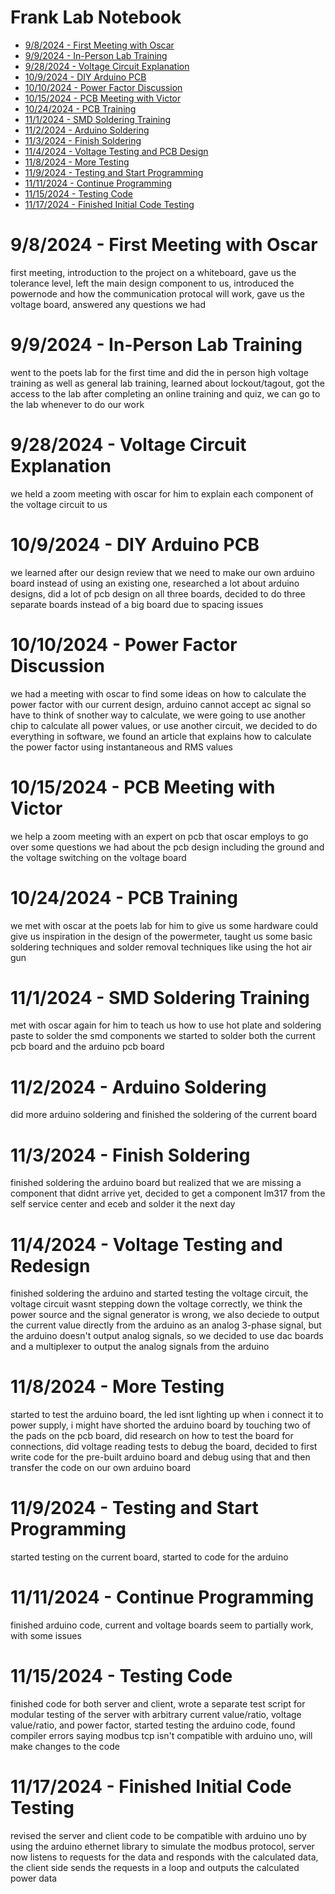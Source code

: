 # Frank Lab Notebook

* [9/8/2024 - First Meeting with Oscar](https://github.com/FrankLuuuu/ECE-445-FA24/blob/main/README.md#982024---first-meeting-with-oscar)
* [9/9/2024 - In-Person Lab Training](https://github.com/FrankLuuuu/ECE-445-FA24/tree/main?tab=readme-ov-file#992024---in-person-lab-training)
* [9/28/2024 - Voltage Circuit Explanation](https://github.com/FrankLuuuu/ECE-445-FA24/tree/main?tab=readme-ov-file#9282024---voltage-circuit-explanation)
* [10/9/2024 - DIY Arduino PCB](https://github.com/FrankLuuuu/ECE-445-FA24/tree/main?tab=readme-ov-file#1092024---diy-arduino-pcb)
* [10/10/2024 - Power Factor Discussion](https://github.com/FrankLuuuu/ECE-445-FA24/tree/main?tab=readme-ov-file#10102024---power-factor-discussion)
* [10/15/2024 - PCB Meeting with Victor](https://github.com/FrankLuuuu/ECE-445-FA24/tree/main?tab=readme-ov-file#10152024---pcb-meeting-with-victor)
* [10/24/2024 - PCB Training](https://github.com/FrankLuuuu/ECE-445-FA24/tree/main?tab=readme-ov-file#10242024---pcb-training)
* [11/1/2024 - SMD Soldering Training](https://github.com/FrankLuuuu/ECE-445-FA24/tree/main?tab=readme-ov-file#1112024---smd-soldering-training)
* [11/2/2024 - Arduino Soldering](https://github.com/FrankLuuuu/ECE-445-FA24/tree/main?tab=readme-ov-file#1122024---arduino-soldering)
* [11/3/2024 - Finish Soldering](https://github.com/FrankLuuuu/ECE-445-FA24/tree/main?tab=readme-ov-file#1132024---finish-soldering)
* [11/4/2024 - Voltage Testing and PCB Design](https://github.com/FrankLuuuu/ECE-445-FA24/tree/main?tab=readme-ov-file#1142024---voltage-testing-and-redesign)
* [11/8/2024 - More Testing](https://github.com/FrankLuuuu/ECE-445-FA24/blob/main/README.md#1182024---more-testing)
* [11/9/2024 - Testing and Start Programming](https://github.com/FrankLuuuu/ECE-445-FA24/blob/main/README.md#1192024---testing-and-start-programming)
* [11/11/2024 - Continue Programming](https://github.com/FrankLuuuu/ECE-445-FA24/blob/main/README.md#11112024---continue-programming)
* [11/15/2024 - Testing Code](https://github.com/FrankLuuuu/ECE-445-FA24/blob/main/README.md#11152024---testing-code)
* [11/17/2024 - Finished Initial Code Testing]()

# 9/8/2024 - First Meeting with Oscar
first meeting, introduction to the project on a whiteboard, gave us the tolerance level, left the main design component to us, introduced the powernode and how the communication protocal will work, gave us the voltage board, answered any questions we had

# 9/9/2024 - In-Person Lab Training
went to the poets lab for the first time and did the in person high voltage training as well as general lab training, learned about lockout/tagout, got the access to the lab after completing an online training and quiz, we can go to the lab whenever to do our work

# 9/28/2024 - Voltage Circuit Explanation
we held a zoom meeting with oscar for him to explain each component of the voltage circuit to us

# 10/9/2024 - DIY Arduino PCB
we learned after our design review that we need to make our own arduino board instead of using an existing one, researched a lot about arduino designs, did a lot of pcb design on all three boards, decided to do three separate boards instead of a big board due to spacing issues

# 10/10/2024 - Power Factor Discussion
we had a meeting with oscar to find some ideas on how to calculate the power factor with our current design, arduino cannot accept ac signal so have to think of snother way to calculate, we were going to use another chip to calculate all power values, or use another circuit, we decided to do everything in software, we found an article that explains how to calculate the power factor using instantaneous and RMS values

# 10/15/2024 - PCB Meeting with Victor
we help a zoom meeting with an expert on pcb that oscar employs to go over some questions we had about the pcb design including the ground and the voltage switching on the voltage board

# 10/24/2024 - PCB Training
we met with oscar at the poets lab for him to give us some hardware could give us inspiration in the design of the powermeter, taught us some basic soldering techniques and solder removal techniques like using the hot air gun

# 11/1/2024 - SMD Soldering Training
met with oscar again for him to teach us how to use hot plate and soldering paste to solder the smd components we started to solder both the current pcb board and the arduino pcb board

# 11/2/2024 - Arduino Soldering
did more arduino soldering and finished the soldering of the current board

# 11/3/2024 - Finish Soldering
finished soldering the arduino board but realized that we are missing a component that didnt arrive yet, decided to get a component lm317 from the self service center and eceb and solder it the next day

# 11/4/2024 - Voltage Testing and Redesign
finished soldering the arduino and started testing the voltage circuit, the voltage circuit wasnt stepping down the voltage correctly, we think the power source and the signal generator is wrong, we also deciede to output the current value directly from the arduino as an analog 3-phase signal, but the arduino doesn't output analog signals, so we decided to use dac boards and a multiplexer to output the analog signals from the arduino 

# 11/8/2024 - More Testing
started to test the arduino board, the led isnt lighting up when i connect it to power supply, i might have shorted the arduino board by touching two of the pads on the pcb board, did research on how to test the board for connections, did voltage reading tests to debug the board, decided to first write code for the pre-built arduino board and debug using that and then transfer the code on our own arduino board

# 11/9/2024 - Testing and Start Programming
started testing on the current board, started to code for the arduino

# 11/11/2024 - Continue Programming
finished arduino code, current and voltage boards seem to partially work, with some issues

# 11/15/2024 - Testing Code
finished code for both server and client, wrote a separate test script for modular testing of the server with arbitrary current value/ratio, voltage value/ratio, and power factor, started testing the arduino code, found compiler errors saying modbus tcp isn't compatible with arduino uno, will make changes to the code

# 11/17/2024 - Finished Initial Code Testing
revised the server and client code to be compatible with arduino uno by using the arduino ethernet library to simulate the modbus protocol, server now listens to requests for the data and responds with the calculated data, the client side sends the requests in a loop and outputs the calculated power data

